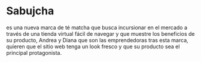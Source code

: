 # Sabujcha
es una nueva marca de té  matcha que busca incursionar en el mercado a través de una tienda virtual  fácil de navegar y que muestre los beneficios de su producto, Andrea y Diana  que son las emprendedoras tras esta marca, quieren que el sitio web tenga un  look fresco y que su producto sea el principal protagonista.
